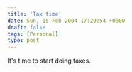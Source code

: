 ```yaml
---
title: 'Tax time'
date: Sun, 15 Feb 2004 17:29:54 +0000
draft: false
tags: [Personal]
type: post
---
```


It's time to start doing taxes.